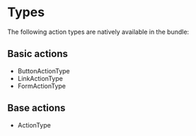 # Types

The following action types are natively available in the bundle:

## Basic actions

* ButtonActionType
* LinkActionType
* FormActionType

## Base actions

* ActionType
